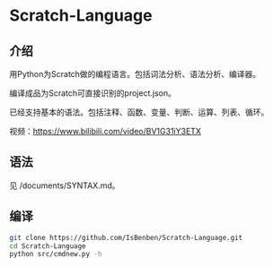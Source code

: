 # Scratch-Language

## 介绍

用Python为Scratch做的编程语言。包括词法分析、语法分析、编译器。

编译成品为Scratch可直接识别的project.json。

已经支持基本的语法。包括注释、函数、变量、判断、运算、列表、循环。

视频：<https://www.bilibili.com/video/BV1G31iY3ETX>

## 语法

见 /documents/SYNTAX.md。

## 编译

```bash
git clone https://github.com/IsBenben/Scratch-Language.git
cd Scratch-Language
python src/cmdnew.py -h
```

